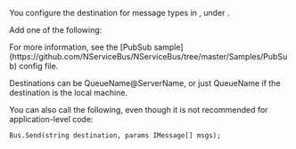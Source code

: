 <!--
title: "How to Specify to Which Destination a Message Is Sent?"
tags: ""
summary: "<p>You configure the destination for message types in <unicastbusconfig>, under <messageendpointmappings>.</p>
<p>Add one of the following:</p>
"
-->

You configure the destination for message types in <unicastbusconfig>, under <messageendpointmappings>.

Add one of the following:

<script src="https://gist.github.com/Particular/6106874.js?file=MessageMappings.xml"></script> For more information, see the [PubSub sample](https://github.com/NServiceBus/NServiceBus/tree/master/Samples/PubSub) config file.

Destinations can be QueueName@ServerName, or just QueueName if the destination is the local machine.

You can also call the following, even though it is not recommended for application-level code:

    Bus.Send(string destination, params IMessage[] msgs);

